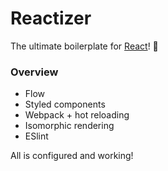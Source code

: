 # Reactizer

The ultimate boilerplate for [React](https://facebook.github.io/react/)! :dolls:

### Overview

* Flow
* Styled components
* Webpack + hot reloading
* Isomorphic rendering
* ESlint

All is configured and working!

